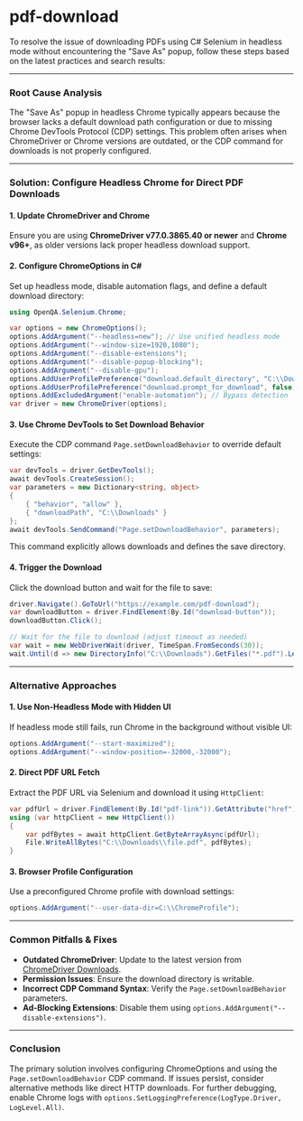 # pdf-download

To resolve the issue of downloading PDFs using C# Selenium in headless mode without encountering the "Save As" popup, follow these steps based on the latest practices and search results:

---

### **Root Cause Analysis**
The "Save As" popup in headless Chrome typically appears because the browser lacks a default download path configuration or due to missing Chrome DevTools Protocol (CDP) settings. This problem often arises when ChromeDriver or Chrome versions are outdated, or the CDP command for downloads is not properly configured.

---

### **Solution: Configure Headless Chrome for Direct PDF Downloads**
#### **1. Update ChromeDriver and Chrome**
Ensure you are using **ChromeDriver v77.0.3865.40 or newer** and **Chrome v96+**, as older versions lack proper headless download support.

#### **2. Configure ChromeOptions in C#**
Set up headless mode, disable automation flags, and define a default download directory:
```csharp
using OpenQA.Selenium.Chrome;

var options = new ChromeOptions();
options.AddArgument("--headless=new"); // Use unified headless mode
options.AddArgument("--window-size=1920,1080");
options.AddArgument("--disable-extensions");
options.AddArgument("--disable-popup-blocking");
options.AddArgument("--disable-gpu");
options.AddUserProfilePreference("download.default_directory", "C:\\Downloads"); // Set download path
options.AddUserProfilePreference("download.prompt_for_download", false); // Disable prompt
options.AddExcludedArgument("enable-automation"); // Bypass detection
var driver = new ChromeDriver(options);
```

#### **3. Use Chrome DevTools to Set Download Behavior**
Execute the CDP command `Page.setDownloadBehavior` to override default settings:
```csharp
var devTools = driver.GetDevTools();
await devTools.CreateSession();
var parameters = new Dictionary<string, object>
{
    { "behavior", "allow" },
    { "downloadPath", "C:\\Downloads" }
};
await devTools.SendCommand("Page.setDownloadBehavior", parameters);
```
This command explicitly allows downloads and defines the save directory.

#### **4. Trigger the Download**
Click the download button and wait for the file to save:
```csharp
driver.Navigate().GoToUrl("https://example.com/pdf-download");
var downloadButton = driver.FindElement(By.Id("download-button"));
downloadButton.Click();

// Wait for the file to download (adjust timeout as needed)
var wait = new WebDriverWait(driver, TimeSpan.FromSeconds(30));
wait.Until(d => new DirectoryInfo("C:\\Downloads").GetFiles("*.pdf").Length > 0);
```

---

### **Alternative Approaches**
#### **1. Use Non-Headless Mode with Hidden UI**
If headless mode still fails, run Chrome in the background without visible UI:
```csharp
options.AddArgument("--start-maximized");
options.AddArgument("--window-position=-32000,-32000");
```

#### **2. Direct PDF URL Fetch**
Extract the PDF URL via Selenium and download it using `HttpClient`:
```csharp
var pdfUrl = driver.FindElement(By.Id("pdf-link")).GetAttribute("href");
using (var httpClient = new HttpClient())
{
    var pdfBytes = await httpClient.GetByteArrayAsync(pdfUrl);
    File.WriteAllBytes("C:\\Downloads\\file.pdf", pdfBytes);
}
```

#### **3. Browser Profile Configuration**
Use a preconfigured Chrome profile with download settings:
```csharp
options.AddArgument("--user-data-dir=C:\\ChromeProfile");
```

---

### **Common Pitfalls & Fixes**
- **Outdated ChromeDriver**: Update to the latest version from [ChromeDriver Downloads](https://chromedriver.chromium.org/).
- **Permission Issues**: Ensure the download directory is writable.
- **Incorrect CDP Command Syntax**: Verify the `Page.setDownloadBehavior` parameters.
- **Ad-Blocking Extensions**: Disable them using `options.AddArgument("--disable-extensions")`.

---

### **Conclusion**
The primary solution involves configuring ChromeOptions and using the `Page.setDownloadBehavior` CDP command. If issues persist, consider alternative methods like direct HTTP downloads. For further debugging, enable Chrome logs with `options.SetLoggingPreference(LogType.Driver, LogLevel.All)`.
